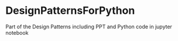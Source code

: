 # DesignPatternsForPython
Part of the Design Patterns including PPT and Python code in jupyter notebook
